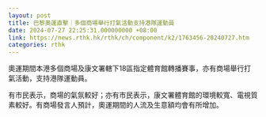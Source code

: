 ```yaml
---
layout: post
title: 巴黎奧運直擊｜多個商場舉行打氣活動支持港隊運動員
date: 2024-07-27 22:25:31.000000000 +08:00
link: https://news.rthk.hk/rthk/ch/component/k2/1763456-20240727.htm
categories: rthk
---
```


奧運期間本港多個商場及康文署轄下18區指定體育館轉播賽事，亦有商場舉行打氣活動，支持港隊運動員。

有市民表示，商場的氣氛較好；亦有市民表示，康文署體育館的環境較寬、電視質素較好。有商場發言人預計，奧運期間的人流及生意額均會有所增加。
